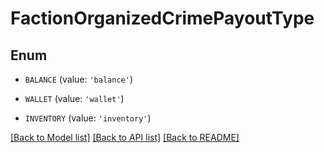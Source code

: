 # FactionOrganizedCrimePayoutType


## Enum

* `BALANCE` (value: `'balance'`)

* `WALLET` (value: `'wallet'`)

* `INVENTORY` (value: `'inventory'`)

[[Back to Model list]](../README.md#documentation-for-models) [[Back to API list]](../README.md#documentation-for-api-endpoints) [[Back to README]](../README.md)


